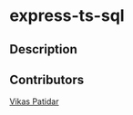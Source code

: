 # express-ts-sql
## Description
## Contributors
[Vikas Patidar](https://www.linkedin.com/in/vikas-patidar-0106/)